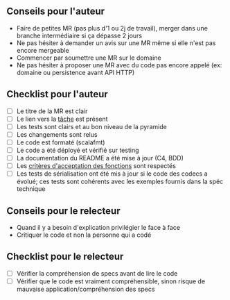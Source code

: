 ## Conseils pour l'auteur

 - Faire de petites MR (pas plus d'1 ou 2j de travail), merger dans une branche intermédiaire si ça dépasse 2 jours
 - Ne pas hésiter à demander un avis sur une MR même si elle n'est pas encore mergeable
 - Commencer par soumettre une MR sur le domaine
 - Ne pas hésiter à proposer une MR avec du code pas encore appelé 
   (ex: domaine ou persistence avant API HTTP)
 
## Checklist pour l'auteur

 - [ ] Le titre de la MR est clair
 - [ ] Le lien vers la [tâche]() est présent
 - [ ] Les tests sont clairs et au bon niveau de la pyramide
 - [ ] Les changements sont relus
 - [ ] Le code est formaté (scalafmt)
 - [ ] Le code a été déployé et vérifié sur testing
 - [ ] La documentation du README a été mise à jour (C4, BDD)
 - [ ] Les [critères d'acceptation des fonctions](https://www.notion.so/colisweb/Nous-mettons-en-place-des-crit-res-d-acceptation-d-une-fonction-Scala-27b4df9e21c2447d929ef71d2d4583e2)
       sont respectés 
 - [ ] Les tests de sérialisation ont été mis à jour si le code des codecs a évolué;
       ces tests sont cohérents avec les exemples fournis dans la spéc technique
 
## Conseils pour le relecteur

 - Quand il y a besoin d'explication privilégier le face à face
 - Critiquer le code et non la personne qui a codé
 
## Checklist pour le relecteur

 - [ ] Vérifier la compréhension de specs avant de lire le code
 - [ ] Vérifier que le code est vraiment compréhensible, sinon risque de mauvaise application/compréhension des specs
